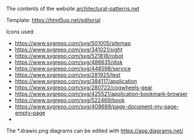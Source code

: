 The contents of the website [architectural-patterns.net](https://architectural-patterns.net)

Template: https://html5up.net/editorial

Icons used:

* https://www.svgrepo.com/svg/501005/sitemap
* https://www.svgrepo.com/svg/341021/sight
* https://www.svgrepo.com/svg/521818/robot
* https://www.svgrepo.com/svg/486635/disk
* https://www.svgrepo.com/svg/448598/service
* https://www.svgrepo.com/svg/281925/test
* https://www.svgrepo.com/svg/384117/application
* https://www.svgrepo.com/svg/280722/cogwheels-gear
* https://www.svgrepo.com/svg/425521/application-bookmark-browser
* https://www.svgrepo.com/svg/522469/book
* https://www.svgrepo.com/svg/408689/page-document-my-page-empty-page
*

The *.drawio.png diagrams can be edited with https://app.diagrams.net/
